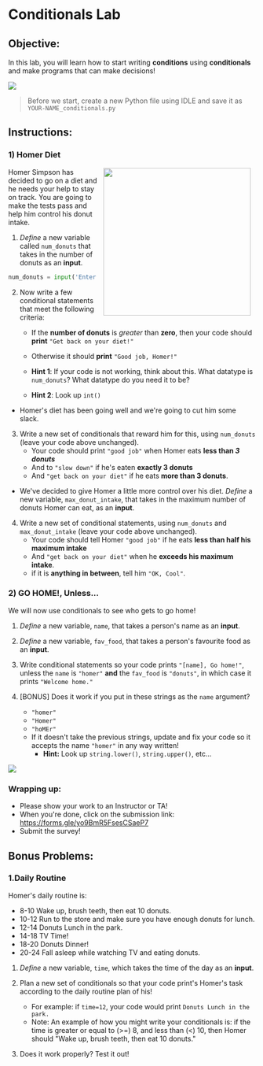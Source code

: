 # Conditionals Lab

## Objective: 
In this lab, you will learn how to start writing **conditions** using **conditionals** and make programs that can make decisions!




<img src="https://media4.giphy.com/media/VbnUQpnihPSIgIXuZv/200w.gif?cid=6c09b952ezuvbqkxzi7rmb7c5e8vmy81s30pgcxl5fr5ticm&ep=v1_gifs_search&rid=200w.gif&ct=g">
<!--
<img src="https://thumbs.gfycat.com/QualifiedAdolescentHind-size_restricted.gif">
-->

> Before we start, create a new Python file using IDLE and save it as `YOUR-NAME_conditionals.py`


## Instructions:

### 1) Homer Diet
<img src="https://s3.amazonaws.com/after-school-assets/homer.gif" width="300px" align="right" hspace="10"> Homer Simpson has decided to go on a diet and he needs your help to stay on track. You are going to make the tests pass and help him control his donut intake.   

1. *Define* a new variable called `num_donuts` that takes in the number of donuts as an **input**. 

```python
num_donuts = input('Enter number of donuts here: ')
```

2. Now write a few conditional statements that meet the following criteria:
    - If the **number of donuts** is *greater* than **zero**, then your code should **print** `"Get back on your diet!"` 
    - Otherwise it should **print** `"Good job, Homer!"`   

    - **Hint 1**: If your code is not working, think about this. What datatype is `num_donuts`? What datatype do you need it to be?
    - **Hint 2**: Look up `int()`
<!--
    - **Hint 2**: To change a string to an integer datatype, try using int(), and put the variable name inside the parentheses.
-->
- Homer's diet has been going well and we're going to cut him some slack. 

3. Write a new set of conditionals that reward him for this, using `num_donuts` (leave your code above unchanged).
    - Your code should print `"good job"` when Homer eats **less than *3 donuts***
    - And to `"slow down"` if he's eaten **exactly 3 donuts** 
    - And `"get back on your diet"` if he eats **more than 3 donuts**.

- We've decided to give Homer a little more control over his diet. *Define* a new variable, `max_donut_intake`, that takes in the maximum number of donuts Homer can eat, as an **input**.

4. Write a new set of conditional statements, using `num_donuts` and `max_donut_intake` (leave your code above unchanged).
    - Your code should tell Homer `"good job"` if he eats **less than half his maximum intake**
    - And `"get back on your diet"` when he **exceeds his maximum intake**.
    - if it is **anything in between**, tell him `"OK, Cool"`.
    


### 2) GO HOME!, Unless...  

We will now use conditionals to see who gets to go home!

1. *Define* a new variable, `name`, that takes a person's name as an **input**.

2. *Define* a new variable, `fav_food`, that takes a person's favourite food as an **input**.

3. Write conditional statements so your code prints `"[name], Go home!"`, unless the `name` is `"homer"` **and** the `fav_food` is `"donuts"`, in which case it prints `"Welcome home."`

3. [BONUS] Does it work if you put in these strings as the `name` argument?
    - `"homer"`
    - `"Homer"`
    - `"hoMEr"`
    - If it doesn't take the previous strings, update and fix your code so it accepts the name `"homer"` in any way written! 
        - **Hint:** Look up `string.lower()`, `string.upper()`, etc...


<!-- alternative-->
<!--
1. *Define* a new variable, `name`, that takes a person's name as an **input**.

2. Write conditional statements so your code prints `"[name], Go home!"`, unless the `name` is `"homer"`, in which case it prints `"Welcome home."`
-->

[![](https://media.tenor.com/images/a1a7f2e6a0a7e99a019a8937af3935e7/tenor.gif)]()

### Wrapping up:
- Please show your work to an Instructor or TA!
- When you're done, click on the submission link: https://forms.gle/yo9BmR5FsesCSaeP7
- Submit the survey!


<!-- 

## Wrapping up:
Run the test.
- If it passes:
    - You can go on to try the bonus problems at the bottom of the lab. Be sure you don't change any of the code you already wrote!
    - When you're done, make sure to submit the lab with the `Submit` button on the top right.
- If it fails:
    - Review the lab to see if you missed any steps. You need to follow the steps _exactly_ to pass.
    - If you have questions, ask a classmate, or call over an Instructor or TA!

-->
## Bonus Problems:

### 1.Daily Routine

Homer's daily routine is:
- 8-10 Wake up, brush teeth, then eat 10 donuts.
- 10-12 Run to the store and make sure you have enough donuts for lunch.
- 12-14 Donuts Lunch in the park.
- 14-18 TV Time!
- 18-20 Donuts Dinner!
- 20-24 Fall asleep while watching TV and eating donuts.

1. *Define* a new variable, `time`, which takes the time of the day as an **input**.

2. Plan a new set of conditionals so that your code print's Homer's task according to the daily routine plan of his!
    - For example: if `time=12`, your code would print `Donuts Lunch in the park.`
    - Note: An example of how you might write your conditionals is: if the time is greater or equal to (>=) 8, and less than (<) 10, then Homer should "Wake up, brush teeth, then eat 10 donuts."
    
3. Does it work properly? Test it out!




